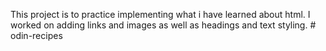 This project is to practice implementing what i have learned about html. I worked on adding links and images as well as headings and text styling. # odin-recipes